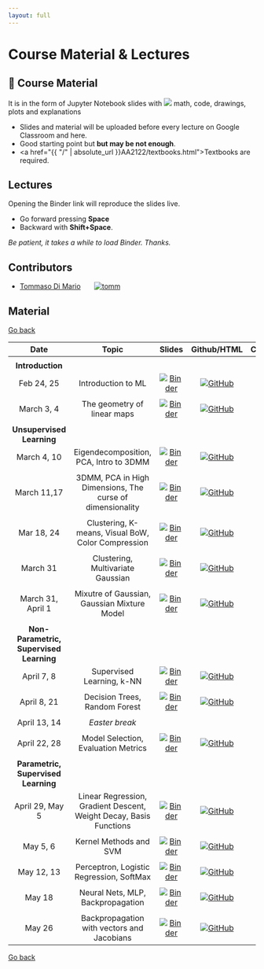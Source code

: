 ```yaml
---
layout: full
---
```


# Course Material & Lectures <a name="material"></a>

## 📖 Course Material 

It is in the form of Jupyter Notebook slides with <img src="https://render.githubusercontent.com/render/math?math=\LaTeX"> math, code, drawings, plots and explanations

- Slides and material will be uploaded before every lecture on Google Classroom and here.
- Good starting point but **but may be not enough**.
- <a href="{{ "/" | absolute_url }}AA2122/textbooks.html">Textbooks</a> are required.

## Lectures

Opening the Binder link will reproduce the slides live.
- Go forward pressing **Space**
- Backward with **Shift+Space**.

_Be patient, it takes a while to load Binder. Thanks._

## Contributors

- [Tommaso Di Mario](dimario.1942642@studenti.uniroma1.it) &nbsp;&nbsp;&nbsp;&nbsp;&nbsp; [![tomm](https://badgen.net/badge/icon/github?icon=github&label=@tommdim)](https://github.com/tommdim)

## Material 

[Go back](https://iacopomasi.github.io/AI-ML-Unit-2-2022)

**Date**       | **Topic**          | **Slides**        |  **Github/HTML**   |  **Code/Notebook** 
:------------: | :------------:     | :------------:    |:------------: |:------------:
|              |                    |                   |               |  |
| __Introduction__    |                    |                   |               |  |
Feb 24, 25     | Introduction to ML | [![Binder](https://mybinder.org/badge_logo.svg)](https://mybinder.org/v2/gh/iacopomasi/AI-ML-Unit-2-2022/HEAD?urlpath=/tree/course/01_introduction/01_introduction.ipynb)       | [![GitHub](https://badgen.net/badge/icon/github?icon=github&label)](https://github.com/iacopomasi/AI-ML-Unit-2-2022/blob/main/course/01_introduction/01_introduction.ipynb)  |  [![Download](https://badgen.net/badge/icon/download?icon=terminal&label)](course/01_introduction/01_introduction.ipynb)                  
|              |                    |                   |               |  |
March 3, 4     | The geometry of linear maps | [![Binder](https://mybinder.org/badge_logo.svg)](https://mybinder.org/v2/gh/iacopomasi/AI-ML-Unit-2-2022/HEAD?urlpath=/tree/course/02_math_recap_linear_algebra/02_math_recap_linear_algebra.ipynb)       | [![GitHub](https://badgen.net/badge/icon/github?icon=github&label)](https://github.com/iacopomasi/AI-ML-Unit-2-2022/blob/main/course/02_math_recap_linear_algebra/02_math_recap_linear_algebra.ipynb)  |  [![Download](https://badgen.net/badge/icon/download?icon=terminal&label)](course/02_math_recap_linear_algebra/02_math_recap_linear_algebra.ipynb)                   
|              |                    |                   |               |  |
| __Unsupervised Learning__    |                    |                   |               |  |
March 4, 10     | Eigendecomposition, PCA, Intro to 3DMM  | [![Binder](https://mybinder.org/badge_logo.svg)](https://mybinder.org/v2/gh/iacopomasi/AI-ML-Unit-2-2022/HEAD?urlpath=/tree/course/03_math_recap_eig_pca_3dmm/03_math_recap_eig_pca_3dmm.ipynb)       | [![GitHub](https://badgen.net/badge/icon/github?icon=github&label)](https://github.com/iacopomasi/AI-ML-Unit-2-2022/blob/main/course/03_math_recap_eig_pca_3dmm/03_math_recap_eig_pca_3dmm.ipynb)  |  [![Download](https://badgen.net/badge/icon/download?icon=terminal&label)](course/03_math_recap_eig_pca_3dmm/03_math_recap_eig_pca_3dmm.ipynb)
|              |                    |                   |               |  |
March 11,17     | 3DMM, PCA in High Dimensions, The curse of dimensionality  | [![Binder](https://mybinder.org/badge_logo.svg)](https://mybinder.org/v2/gh/iacopomasi/AI-ML-Unit-2-2022/HEAD?urlpath=/tree/course/04_pca_svd_high_dim/04_pca_svd_high_dim.ipynb)       | [![GitHub](https://badgen.net/badge/icon/github?icon=github&label)](https://github.com/iacopomasi/AI-ML-Unit-2-2022/blob/main/course/04_pca_svd_high_dim/04_pca_svd_high_dim.ipynb)  |  [![Download](https://badgen.net/badge/icon/download?icon=terminal&label)](course/04_pca_svd_high_dim/04_pca_svd_high_dim.ipynb)
|              |                    |                   |               |  |
Mar 18, 24     | Clustering, K-means, Visual BoW, Color Compression  | [![Binder](https://mybinder.org/badge_logo.svg)](https://mybinder.org/v2/gh/iacopomasi/AI-ML-Unit-2-2022/HEAD?urlpath=/tree/course/05_clustering_kmeans/05_clustering_kmeans.ipynb)       | [![GitHub](https://badgen.net/badge/icon/github?icon=github&label)](https://github.com/iacopomasi/AI-ML-Unit-2-2022/blob/main/course/05_clustering_kmeans/05_clustering_kmeans.ipynb)  |  [![Download](https://badgen.net/badge/icon/download?icon=terminal&label)](course/05_clustering_kmeans/05_clustering_kmeans.ipynb)
|              |                    |                   |               |  |
March 31     | Clustering, Multivariate Gaussian  | [![Binder](https://mybinder.org/badge_logo.svg)](https://mybinder.org/v2/gh/iacopomasi/AI-ML-Unit-2-2022/HEAD?urlpath=/tree/course/06_clustering_gaussian_MLE/06_clustering_gaussian_MLE.ipynb)       | [![GitHub](https://badgen.net/badge/icon/github?icon=github&label)](https://github.com/iacopomasi/AI-ML-Unit-2-2022/blob/main/course/06_clustering_gaussian_MLE/06_clustering_gaussian_MLE.ipynb)  |  [![Download](https://badgen.net/badge/icon/download?icon=terminal&label)](course/06_clustering_gaussian_MLE/06_clustering_gaussian_MLE.ipynb)
|              |                    |                   |               |  |
March 31, April 1     | Mixutre of Gaussian, Gaussian Mixture Model  | [![Binder](https://mybinder.org/badge_logo.svg)](https://mybinder.org/v2/gh/iacopomasi/AI-ML-Unit-2-2022/HEAD?urlpath=/tree/course/07_clustering_GMM/07_clustering_GMM.ipynb)       | [![GitHub](https://badgen.net/badge/icon/github?icon=github&label)](https://github.com/iacopomasi/AI-ML-Unit-2-2022/blob/main/course/07_clustering_GMM/07_clustering_GMM.ipynb)  |  [![Download](https://badgen.net/badge/icon/download?icon=terminal&label)](course/07_clustering_GMM/07_clustering_GMM.ipynb)
|              |                    |                   |               |  |
| __Non-Parametric, Supervised Learning__    |                    |                   |               |  |
April 7, 8     | Supervised Learning, k-NN  | [![Binder](https://mybinder.org/badge_logo.svg)](https://mybinder.org/v2/gh/iacopomasi/AI-ML-Unit-2-2022/HEAD?urlpath=/tree/course/08_supervised_learning_knn/08_supervised_learning_knn.ipynb)       | [![GitHub](https://badgen.net/badge/icon/github?icon=github&label)](https://github.com/iacopomasi/AI-ML-Unit-2-2022/blob/main/course/08_supervised_learning_knn/08_supervised_learning_knn.ipynb)  |  [![Download](https://badgen.net/badge/icon/download?icon=terminal&label)](course/08_supervised_learning_knn/08_supervised_learning_knn.ipynb)
|              |                    |                   |               |  |
April 8, 21     | Decision Trees, Random Forest | [![Binder](https://mybinder.org/badge_logo.svg)](https://mybinder.org/v2/gh/iacopomasi/AI-ML-Unit-2-2022/HEAD?urlpath=/tree/course/09_decision_trees/09_decision_trees.ipynb)       | [![GitHub](https://badgen.net/badge/icon/github?icon=github&label)](https://github.com/iacopomasi/AI-ML-Unit-2-2022/blob/main/course/09_decision_trees/09_decision_trees.ipynb)  |  [![Download](https://badgen.net/badge/icon/download?icon=terminal&label)](course/09_decision_trees/09_decision_trees.ipynb)
|              |                    |                   |               |  |
April 13, 14    |  _Easter break_    |                   |               |  |
|              |                    |                   |               |  |
April 22, 28    | Model Selection, Evaluation Metrics | [![Binder](https://mybinder.org/badge_logo.svg)](https://mybinder.org/v2/gh/iacopomasi/AI-ML-Unit-2-2022/HEAD?urlpath=/tree/course/10_model_selection_crossvalid/10_model_selection_crossvalid.ipynb)       | [![GitHub](https://badgen.net/badge/icon/github?icon=github&label)](https://github.com/iacopomasi/AI-ML-Unit-2-2022/blob/main/course/10_model_selection_crossvalid/10_model_selection_crossvalid.ipynb)  |  [![Download](https://badgen.net/badge/icon/download?icon=terminal&label)](course/10_model_selection_crossvalid/10_model_selection_crossvalid.ipynb)
|              |                    |                   |               |  |
| __Parametric, Supervised Learning__    |                    |                   |               |  |
April 29, May 5    | Linear Regression, Gradient Descent, Weight Decay, Basis Functions | [![Binder](https://mybinder.org/badge_logo.svg)](https://mybinder.org/v2/gh/iacopomasi/AI-ML-Unit-2-2022/HEAD?urlpath=/tree/course/11_regression_lsq_poly/11_regression_lsq_poly.ipynb)       | [![GitHub](https://badgen.net/badge/icon/github?icon=github&label)](https://github.com/iacopomasi/AI-ML-Unit-2-2022/blob/main/course/11_regression_lsq_poly/11_regression_lsq_poly.ipynb)  |  [![Download](https://badgen.net/badge/icon/download?icon=terminal&label)](course/11_regression_lsq_poly/11_regression_lsq_poly.ipynb)
|              |                    |                   |               |  |
May 5, 6    | Kernel Methods and SVM | [![Binder](https://mybinder.org/badge_logo.svg)](https://mybinder.org/v2/gh/iacopomasi/AI-ML-Unit-2-2022/HEAD?urlpath=/tree/course/12_kernel_svm/12_kernel_svm.ipynb)       | [![GitHub](https://badgen.net/badge/icon/github?icon=github&label)](https://github.com/iacopomasi/AI-ML-Unit-2-2022/blob/main/course/12_kernel_svm/12_kernel_svm.ipynb)  |  [![Download](https://badgen.net/badge/icon/download?icon=terminal&label)](course/12_kernel_svm/12_kernel_svm.ipynb)
|              |                    |                   |               |  |
May 12, 13    | Perceptron, Logistic Regression, SoftMax | [![Binder](https://mybinder.org/badge_logo.svg)](https://mybinder.org/v2/gh/iacopomasi/AI-ML-Unit-2-2022/HEAD?urlpath=/tree/course/13_perceptron_logistic_reg/13_perceptron_logistic_reg.ipynb)       | [![GitHub](https://badgen.net/badge/icon/github?icon=github&label)](https://github.com/iacopomasi/AI-ML-Unit-2-2022/blob/main/course/13_perceptron_logistic_reg/13_perceptron_logistic_reg.ipynb)  |  [![Download](https://badgen.net/badge/icon/download?icon=terminal&label)](course/13_perceptron_logistic_reg/13_perceptron_logistic_reg.ipynb)
|              |                    |                   |               |  |
May 18    | Neural Nets, MLP, Backpropagation | [![Binder](https://mybinder.org/badge_logo.svg)](https://mybinder.org/v2/gh/iacopomasi/AI-ML-Unit-2-2022/HEAD?urlpath=/tree/course/14_neural_nets_backprop/14_neural_nets_backprop.ipynb)       | [![GitHub](https://badgen.net/badge/icon/github?icon=github&label)](https://github.com/iacopomasi/AI-ML-Unit-2-2022/blob/main/course/14_neural_nets_backprop/14_neural_nets_backprop.ipynb)  |  [![Download](https://badgen.net/badge/icon/download?icon=terminal&label)](course/14_neural_nets_backprop/14_neural_nets_backprop.ipynb)
|              |                    |                   |               |  |
May 26    | Backpropagation with vectors and Jacobians | [![Binder](https://mybinder.org/badge_logo.svg)](https://mybinder.org/v2/gh/iacopomasi/AI-ML-Unit-2-2022/HEAD?urlpath=/tree/course/15_backprop_jacobians/15_backprop_jacobians.ipynb)       | [![GitHub](https://badgen.net/badge/icon/github?icon=github&label)](https://github.com/iacopomasi/AI-ML-Unit-2-2022/blob/main/course/15_backprop_jacobians/15_backprop_jacobians.ipynb)  |  [![Download](https://badgen.net/badge/icon/download?icon=terminal&label)](course/15_backprop_jacobians/15_backprop_jacobians.ipynb)

[Go back](https://iacopomasi.github.io/AI-ML-Unit-2-2022)